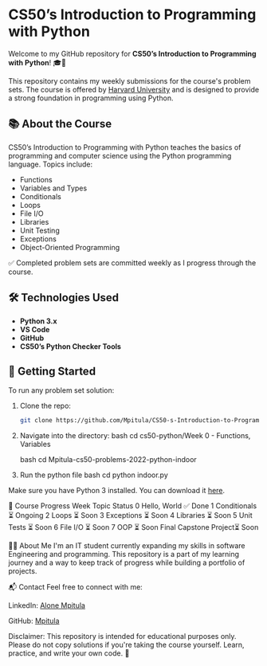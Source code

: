 # CS50’s Introduction to Programming with Python

Welcome to my GitHub repository for **CS50’s Introduction to Programming with Python**! 🎓🐍

This repository contains my weekly submissions for the course's problem sets. The course is offered by [Harvard University](https://cs50.harvard.edu/python/) and is designed to provide a strong foundation in programming using Python.

## 📚 About the Course

CS50’s Introduction to Programming with Python teaches the basics of programming and computer science using the Python programming language. Topics include:

- Functions
- Variables and Types
- Conditionals
- Loops
- File I/O
- Libraries
- Unit Testing
- Exceptions
- Object-Oriented Programming

✅ Completed problem sets are committed weekly as I progress through the course.

## 🛠️ Technologies Used

- **Python 3.x**
- **VS Code**
- **GitHub**
- **CS50’s Python Checker Tools**

## 🚀 Getting Started

To run any problem set solution:

1. Clone the repo:
   ```bash
   git clone https://github.com/Mpitula/CS50-s-Introduction-to-Programming-with-Python.git

2. Navigate into the directory:
    bash
    cd cs50-python/Week 0 - Functions, Variables

    bash
    cd Mpitula-cs50-problems-2022-python-indoor

3. Run the python file
    bash
    cd python indoor.py

Make sure you have Python 3 installed. You can download it [here](https://www.python.org/downloads/).

📅 Course Progress
Week	Topic	        Status
0	    Hello, World	✅ Done
1	    Conditionals	⏳ Ongoing
2	    Loops	        ⏳ Soon
3	    Exceptions	    ⏳ Soon
4	    Libraries	    ⏳ Soon
5	    Unit Tests	    ⏳ Soon
6	    File I/O	    ⏳ Soon
7	    OOP	            ⏳ Soon
Final	Capstone Project⏳ Soon

🙋‍♂️ About Me
I'm an IT student currently expanding my skills in software Engineering and programming. This repository is a part of my learning journey and a way to keep track of progress while building a portfolio of projects.

📬 Contact
Feel free to connect with me:

LinkedIn: [Alone Mpitula](https://www.linkedin.com/alone-mpitula)

GitHub: [Mpitula](https://www.github.com/Mpitula)

Disclaimer: This repository is intended for educational purposes only. Please do not copy solutions if you're taking the course yourself. Learn, practice, and write your own code. 🙌
